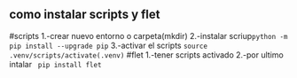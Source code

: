 ## como instalar scripts y flet
#scripts
1.-crear nuevo entorno o carpeta(mkdir)
2.-instalar scriup`python -m pip install --upgrade pip`
3.-activar el scripts `source .venv/scripts/activate(.venv)`
#flet
1.-tener scripts activado
2.-por ultimo intalar ` pip install flet`

